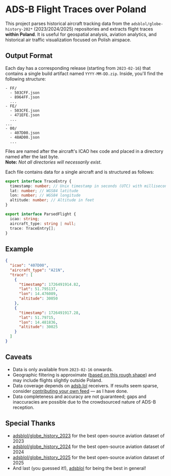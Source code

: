 # ADS-B Flight Traces over Poland

This project parses historical aircraft tracking data from the `adsblol/globe-history-202*` (2023/2024/2025) repositories
and extracts flight traces **within Poland**. It is useful for geospatial analysis, aviation analytics, and
historical air traffic visualization focused on Polish airspace.

## Output Format

Each day has a corresponding release (starting from `2023-02-16`) that contains a single build artifact
named `YYYY-MM-DD.zip`. Inside, you'll find the following structure:

```
- FF/
  - 503CFF.json
  - 8964FF.json
  ...
- FE/
  - 503CFE.json
  - 471EFE.json
  ...
...
- 00/
  - 407D00.json
  - 48AD00.json
  ...
```

Files are named after the aircraft's ICAO hex code and placed in a directory named after the last byte.\
**Note:** *Not all directories will necessarily exist*.

Each file contains data for a single aircraft and is structured as follows:

```ts
export interface TraceEntry {
  timestamp: number; // Unix timestamp in seconds (UTC) with milliseconds precision
  lat: number; // WGS84 latitude
  lon: number; // WGS84 longitude
  altitude: number; // Altitude in feet
}

export interface ParsedFlight {
  icao: string;
  aircraft_type: string | null;
  trace: TraceEntry[];
}
````

## Example

```json
{
  "icao": "407D00",
  "aircraft_type": "A21N",
  "trace": [
    {
      "timestamp": 1726491914.82,
      "lat": 51.795137,
      "lon": 14.476089,
      "altitude": 30050
    },
    {
      "timestamp": 1726491917.28,
      "lat": 51.79715,
      "lon": 14.481836,
      "altitude": 30025
    }
  ]
}
```

## Caveats

* Data is only available from `2023-02-16` onwards.
* Geographic filtering is approximate ([based on this rough shape](https://wktmap.com/?01ec6d0a)) and may include flights slightly outside Poland.
* Data coverage depends on [adsb.lol](https://www.adsb.lol) receivers. If results seem sparse, consider [contributing your own feed](https://www.adsb.lol/docs/overview/introduction/) — as I have done.
* Data completeness and accuracy are not guaranteed; gaps and inaccuracies are possible due to the crowdsourced nature of ADS-B reception.

## Special Thanks

* [adsblol/globe\_history\_2023](https://github.com/adsblol/globe_history_2023) for the best open-source aviation dataset of 2023
* [adsblol/globe\_history\_2024](https://github.com/adsblol/globe_history_2024) for the best open-source aviation dataset of 2024
* [adsblol/globe\_history\_2025](https://github.com/adsblol/globe_history_2025) for the best open-source aviation dataset of 2025
* And last (you guessed it!), [adsblol](https://github.com/adsblol) for being the best in general!